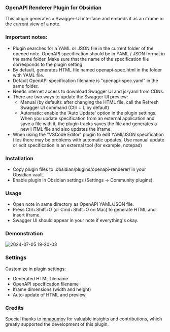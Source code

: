 ### OpenAPI Renderer Plugin for Obsidian

This plugin generates a Swagger-UI interface and embeds it as an iframe in the current view of a note.

### Important notes:
- Plugin searches for a YAML or JSON file in the current folder of the opened note. OpenAPI specification should be in YAML / JSON format in the same folder. Make sure that the name of the specification file corresponds to the plugin setting
- By default, generates HTML file named openapi-spec.html in the folder with YAML file.
- Default OpenAPI specification filename is "openapi-spec.yaml" in the same folder.
- Needs internet access to download Swagger UI and js-yaml from CDNs.
- There are two ways to update the Swagger UI preview:
  - Manual (by default): after changing the HTML file, call the Refresh Swagger UI command (Ctrl + L by default)
  - Automatic: enable the 'Auto Update' option in the plugin settings. When you update 
    specification from an external application and save a file with it, the plugin tracks 
    saves the file and generates a new HTML file and also updates the iframe.
- When using the "VSCode Editor" plugin to edit YAMl/JSON specification files there may be 
  problems with automatic updates. Use manual update or edit 
  specification in an external tool (for example, notepad)


### Installation
- Copy plugin files to .obsidian/plugins/openapi-renderer/ in your Obsidian vault.
- Enable plugin in Obsidian settings (Settings → Community plugins).

### Usage
- Open note in same directory as OpenAPI YAML/JSON file.
- Press Ctrl+Shift+O (or Cmd+Shift+O on Mac) to generate HTML and insert iframe.
- Swagger UI should appear in your note if everything's okay.

### Demonstration
![2024-07-05 19-20-03](https://github.com/Ssentiago/openapi-renderer/assets/76674116/25cfc3b8-347b-4c0a-acfe-0c5bf3849d14)

### Settings
Customize in plugin settings:
- Generated HTML filename
- OpenAPI specification filename
- Iframe dimensions (width and height)
- Auto-update of HTML and preview.

### Credits 
Special thanks to [mnaoumov](https://github.com/mnaoumov/) for valuable insights and contributions, which greatly supported the development of this plugin.



